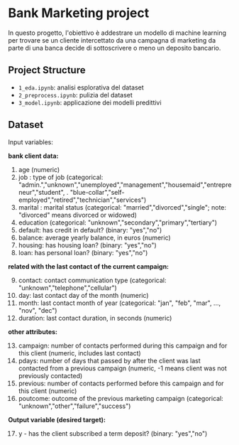 # Bank Marketing project

In questo progetto, l'obiettivo è addestrare un modello di machine learning per trovare se un cliente intercettato da una campagna di marketing da parte di una banca decide di sottoscrivere o meno un deposito bancario.

## Project Structure

* ```1_eda.ipynb```: analisi esplorativa del dataset
* ```2_preprocess.ipynb```: pulizia del dataset
* ```3_model.ipynb```: applicazione dei modelli predittivi

## Dataset

Input variables:

**bank client data:**

1. age (numeric)
2. job : type of job (categorical: "admin.","unknown","unemployed","management","housemaid","entrepreneur","student",
   .                                 "blue-collar","self-employed","retired","technician","services") 
3. marital : marital status (categorical: "married","divorced","single"; note: "divorced" means divorced or widowed)
4. education (categorical: "unknown","secondary","primary","tertiary")
5. default: has credit in default? (binary: "yes","no")
6. balance: average yearly balance, in euros (numeric) 
7. housing: has housing loan? (binary: "yes","no")
8. loan: has personal loan? (binary: "yes","no")

**related with the last contact of the current campaign:**

9. contact: contact communication type (categorical: "unknown","telephone","cellular") 
10. day: last contact day of the month (numeric)
11. month: last contact month of year (categorical: "jan", "feb", "mar", ..., "nov", "dec")
12. duration: last contact duration, in seconds (numeric)

**other attributes:**

13. campaign: number of contacts performed during this campaign and for this client (numeric, includes last contact)
14. pdays: number of days that passed by after the client was last contacted from a previous campaign (numeric, -1 means client was not previously contacted)
15. previous: number of contacts performed before this campaign and for this client (numeric)
16. poutcome: outcome of the previous marketing campaign (categorical: "unknown","other","failure","success")

**Output variable (desired target):**

17. y - has the client subscribed a term deposit? (binary: "yes","no")
